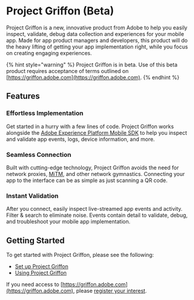 # Project Griffon \(Beta\)

Project Griffon is a new, innovative product from Adobe to help you easily inspect, validate, debug data collection and experiences for your mobile app. Made for app product managers and developers, this product will do the heavy lifting of getting your app implementation right, while you focus on creating engaging experiences.

{% hint style="warning" %}
Project Griffon is in beta. Use of this beta product requires acceptance of terms outlined on [https://griffon.adobe.com](https://griffon.adobe.com).
{% endhint %}

## Features

### Effortless Implementation

Get started in a hurry with a few lines of code. Project Griffon works alongside the [Adobe Experience Platform Mobile SDK](../../) to help you inspect and validate app events, logs, device information, and more.

### Seamless Connection

Built with cutting-edge technology, Project Griffon avoids the need for network proxies, [MiTM](https://en.wikipedia.org/wiki/Man-in-the-middle_attack), and other network gymnastics. Connecting your app to the interface can be as simple as just scanning a QR code.

### Instant Validation

After you connect, easily inspect live-streamed app events and activity. Filter & search to eliminate noise. Events contain detail to validate, debug, and troubleshoot your mobile app implementation.

## Getting Started

To get started with Project Griffon, please see the following:

* [Set up Project Griffon](set-up-project-griffon.md)
* [Using Project Griffon](using-project-griffon.md)

If you need access to [https://griffon.adobe.com](https://griffon.adobe.com), please [register your interest](https://forms.office.com/Pages/ResponsePage.aspx?id=Wht7-jR7h0OUrtLBeN7O4UJN9zAhIEhJr3PBfyMf9wdUMjNHTjVCVUJXUDM0VUIzOUFWMk9RNlBLRC4u).

